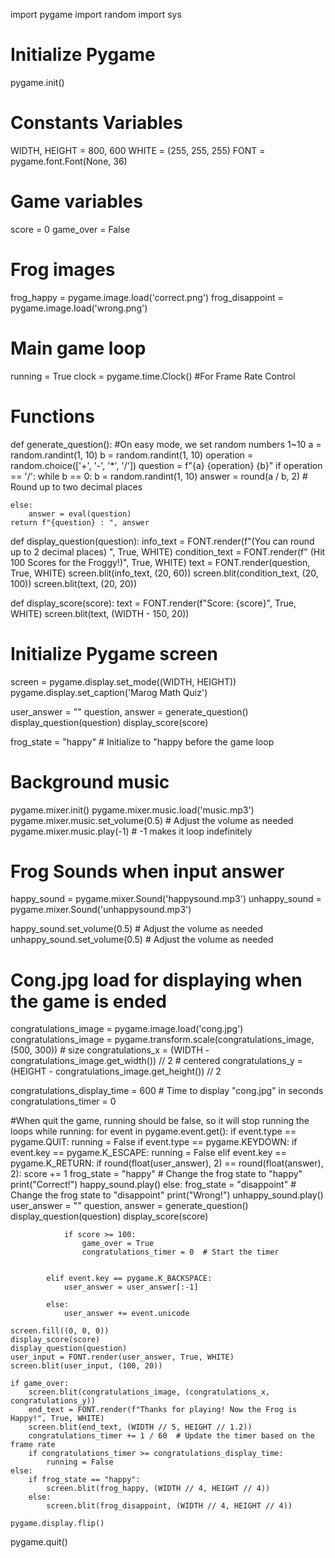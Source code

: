 import pygame
import random
import sys

# Initialize Pygame
pygame.init()

# Constants Variables
WIDTH, HEIGHT = 800, 600
WHITE = (255, 255, 255)
FONT = pygame.font.Font(None, 36)

# Game variables
score = 0
game_over = False

# Frog images
frog_happy = pygame.image.load('correct.png')
frog_disappoint = pygame.image.load('wrong.png')

# Main game loop
running = True
clock = pygame.time.Clock() #For Frame Rate Control

# Functions
def generate_question():
    #On easy mode, we set random numbers 1~10
    a = random.randint(1, 10)
    b = random.randint(1, 10)
    operation = random.choice(['+', '-', '*', '/'])
    question = f"{a} {operation} {b}"
    if operation == '/':
        while b == 0:
            b = random.randint(1, 10)
        answer = round(a / b, 2)  # Round up to two decimal places

    else:
        answer = eval(question)
    return f"{question} : ", answer

def display_question(question):
    info_text = FONT.render(f"(You can round up to 2 decimal places) ", True, WHITE)
    condition_text = FONT.render(f"      (Hit 100 Scores for the Froggy!)", True, WHITE)
    text = FONT.render(question, True, WHITE)
    screen.blit(info_text, (20, 60))
    screen.blit(condition_text, (20, 100))
    screen.blit(text, (20, 20))

def display_score(score):
    text = FONT.render(f"Score: {score}", True, WHITE)
    screen.blit(text, (WIDTH - 150, 20))


# Initialize Pygame screen
screen = pygame.display.set_mode((WIDTH, HEIGHT))
pygame.display.set_caption('Marog Math Quiz')

user_answer = ""
question, answer = generate_question()
display_question(question)
display_score(score)

frog_state = "happy"  # Initialize to "happy before the game loop


# Background music
pygame.mixer.init()
pygame.mixer.music.load('music.mp3')
pygame.mixer.music.set_volume(0.5)  # Adjust the volume as needed
pygame.mixer.music.play(-1)  # -1 makes it loop indefinitely

# Frog Sounds when input answer
happy_sound = pygame.mixer.Sound('happysound.mp3')
unhappy_sound = pygame.mixer.Sound('unhappysound.mp3')

happy_sound.set_volume(0.5)  # Adjust the volume as needed
unhappy_sound.set_volume(0.5)  # Adjust the volume as needed

# Cong.jpg load for displaying when the game is ended
congratulations_image = pygame.image.load('cong.jpg')
congratulations_image = pygame.transform.scale(congratulations_image, (500, 300)) # size
congratulations_x = (WIDTH - congratulations_image.get_width()) // 2 # centered
congratulations_y = (HEIGHT - congratulations_image.get_height()) // 2


congratulations_display_time = 600  # Time to display "cong.jpg" in seconds
congratulations_timer = 0


#When quit the game, running should be false, so it will stop running the loops
while running:
    for event in pygame.event.get():
        if event.type == pygame.QUIT:
            running = False
        if event.type == pygame.KEYDOWN:
            if event.key == pygame.K_ESCAPE:
                running = False
            elif event.key == pygame.K_RETURN:
                if round(float(user_answer), 2) == round(float(answer), 2):
                    score += 1
                    frog_state = "happy"  # Change the frog state to "happy"
                    print("Correct!")
                    happy_sound.play()
                else:
                    frog_state = "disappoint"  # Change the frog state to "disappoint"
                    print("Wrong!")
                    unhappy_sound.play()
                user_answer = ""
                question, answer = generate_question()
                display_question(question)
                display_score(score)

                if score >= 100:
                    game_over = True
                    congratulations_timer = 0  # Start the timer


            elif event.key == pygame.K_BACKSPACE:
                user_answer = user_answer[:-1]

            else:
                user_answer += event.unicode

    screen.fill((0, 0, 0))
    display_score(score)
    display_question(question)
    user_input = FONT.render(user_answer, True, WHITE)
    screen.blit(user_input, (100, 20))

    if game_over:
        screen.blit(congratulations_image, (congratulations_x, congratulations_y))
        end_text = FONT.render(f"Thanks for playing! Now the Frog is Happy!", True, WHITE)
        screen.blit(end_text, (WIDTH // 5, HEIGHT // 1.2))
        congratulations_timer += 1 / 60  # Update the timer based on the frame rate
        if congratulations_timer >= congratulations_display_time:
            running = False
    else:
        if frog_state == "happy":
            screen.blit(frog_happy, (WIDTH // 4, HEIGHT // 4))
        else:
            screen.blit(frog_disappoint, (WIDTH // 4, HEIGHT // 4))

    pygame.display.flip()

pygame.quit()
